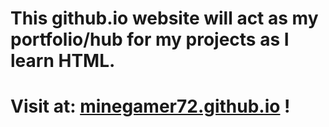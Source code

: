 # This github.io website will act as my portfolio/hub for my projects as I learn HTML.
# Visit at: [minegamer72.github.io](minegamer72.github.io) !

